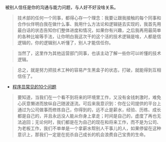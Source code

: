   
被别人信任是你的沟通与能力问题，与人好不好没啥关系。
  > 技术部的任何一个同事，都得心存一个理念：我要让跟我接触的每个同事和合作伙伴明白我在做什么事、我用什么方法论和逻辑链去实现的，我首先用最白话的状态告知你们整体进度和情况，如果你有兴趣，之后我再用最简单的各种比喻等手法，让你明白我这次干的这个活的技术逻辑是啥，人都是信逻辑的，你的逻辑别人听懂了，别人才能信任你。

> 当然了，这里作为其他运营部门同事，也该主动了解一些你可以听懂的技术逻辑。

> 总之，就是努力把技术工种的容易产生黑盒子的状态，打破，就能得到互相信任了。


* [程序员常见的10个问题](http://blog.csdn.net/foruok/article/details/46299373)

>要知道，当我们在一个看不到将来的环境里工作，又没有金钱刺激时，难免心灰意懒进而放纵自己随波逐流。可后来我意识到：你在公司提供的平台上通过为公司做事而修炼自己，你得到的，远不止是薪水，经验、历练、成长都是自己的，并且永远没人能从你身上拿走；时间是自己的，虚度了再也无法追回；无论何时，我们都是在为自己的现在和将来工作，而不是为公司、为老板工作，我们不单单是一个拿薪水帮别人干事儿的人，如果停留在这种意识上，那我们一定是在扼杀自己成长的机会浪费自己宝贵的生命。
